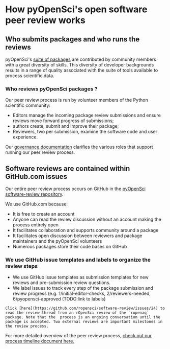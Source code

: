 # How pyOpenSci's open software peer review works


## Who submits packages and who runs the reviews 

pyOpenSci's [suite of packages](https://www.pyopensci.org/python-packages/) are 
contributed by community members with a great diversity of skills. This diversity 
of developer backgrounds results in a range of quality associated with the suite 
of tools available to process scientific data.

### Who reviews pyOpenSci packages ?

Our peer review process is run by volunteer members of the Python scientific 
community:

* Editors manage the incoming package review submissions and ensure 
reviews move forward progress of submissions; 
* authors create, submit and improve their package; 
* Reviewers, two per submission, examine the software code and user experience. 

Our [governance documentation](https://www.pyopensci.org/governance) clarifies 
the various roles that support running our peer review process. 

## Software reviews are contained within GitHub.com issues

Our entire peer review process occurs on GitHub in the 
[pyOpenSci software-review repository](https://www.github.com/pyopensci/software-review). 

We use GitHub.com because:

* It is free to create an account
* Anyone can read the review discussion without an account making the process entirely open
* It facilitates collaboration and supports community around a package
* It facilitates open discussion between reviewers and package maintainers and the pyOpenSci volunteers
* Numerous packages store their code bases on GitHub

### We use GitHub issue templates and labels to organize the review steps

* We use GitHub issue templates as submission templates for new reviews and pre-submission review questions.
* We label issues to track every step of the package submission and review progress (e.g. 1/initial-editor-checks, 2/reviewers-needed, 6/pyopensci-approved (TODO:link to labels)

```{note}
Click [here](https://github.com/ropensci/software-review/issues/24) to read the review thread from an rOpenSci review of the `ropenaq` package. Note that the  process is an ongoing conversation until the package is accepted. Two external reviews are important milestones in the review process. 
```

For more detailed overview of the peer review process, [check out our process 
timeline document here.](../software-peer-review-guide/intro.md) 
